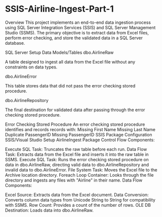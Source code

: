 # SSIS-Airline-Ingest-Part-1
Overview
This project implements an end-to-end data ingestion process using SQL Server Integration Services (SSIS) and SQL Server Management Studio (SSMS). The primary objective is to extract data from Excel files, perform error checking, and store the validated data in a SQL Server database.

SQL Server Setup
Data Models/Tables
dbo.AirlineRaw

A table designed to ingest all data from the Excel file without any constraints on data types.

dbo.AirlineError

This table stores data that did not pass the error checking stored procedure.

dbo.AirlineRepository

The final destination for validated data after passing through the error checking stored procedure.

Error Checking Stored Procedure
An error checking stored procedure identifies and records records with:
Missing First Name
Missing Last Name
Duplicate PassengerID
Missing PassengerID
SSIS Package Configuration
SSIS/Visual Studio Setup
AirlineIngest Package
Control Flow Components:

Execute SQL Task: Truncates the raw table before each run.
Data Flow Task: Extracts data from the Excel file and inserts it into the raw table in SSMS.
Execute SQL Task: Runs the error checking stored procedure on data in dbo.AirlineRaw, directing valid data to dbo.AirlineRepository and invalid data to dbo.AirlineError.
File System Task: Moves the Excel file to the Archive location directory.
Foreach Loop Container: Looks through the file directory and ingests any files with "Airline" in their name.
Data Flow Components:

Excel Source: Extracts data from the Excel document.
Data Conversion: Converts column data types from Unicode String to String for compatibility with SSMS.
Row Count: Provides a count of the number of rows.
OLE DB Destination: Loads data into dbo.AirlineRaw.
